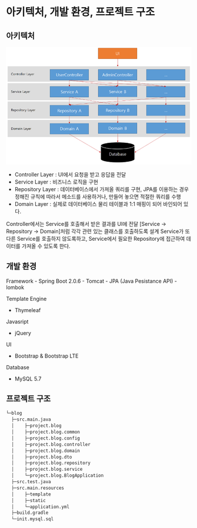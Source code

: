 # 아키텍처, 개발 환경, 프로젝트 구조

## 아키텍처
![1](./1.png)
- Controller Layer : UI에서 요청을 받고 응답을 전달
- Service Layer : 비즈니스 로직을 구현
- Repository Layer : 데이터베이스에서 가져올 쿼리를 구현, JPA를 이용하는 경우 정해진 규칙에 따라서 메소드를 사용하거나, 만들어 놓으면 적절한 쿼리를 수행
- Domain Layer : 실제로 데이터베이스 물리 테이블과 1:1 매핑이 되어 바인되어 있다.

Controller에서는 Service를 호출해서 받은 결과를 UI에 전달
[Service -> Repository -> Domain]처럼 각각 관련 있는 클래스를 호출하도록 설계
Service가 또 다른 Service를 호출하지 않도록하고, Service에서 필요한 Repository에 접근하여 데이터를 가져올 수 있도록 한다.

## 개발 환경
Framework
    - Spring Boot 2.0.6
        - Tomcat
        - JPA (Java Pesistance API)
        - lombok

Template Engine
- Thymeleaf

Javasript
- jQuery

UI
- Bootstrap & Bootstrap LTE

Database
- MySQL 5.7

## 프로젝트 구조
```sh
└─blog
  ├─src.main.java
  │    ├─project.blog
  │    ├─project.blog.common
  │    ├─project.blog.config
  │    ├─project.blog.controller
  │    ├─project.blog.domain
  │    ├─project.blog.dto
  │    ├─project.blog.repository
  │    ├─project.blog.service
  │    └─project.blog.BlogApplication
  ├─src.test.java
  ├─src.main.resources
  │    ├─template
  │    ├─static
  │    └─application.yml
  ├─build.gradle
  └─init.mysql.sql

```